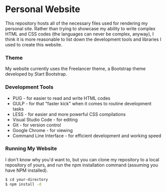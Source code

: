 # Personal Website

This repository hosts all of the necessary files used for rendering my personal site. Rather than trying to showcase my ability to write complex HTML and CSS codes (the languages can never be complex, anyway), I think it is more reasonable to list down the development tools and libraries I used to create this website.

### Theme
My website currently uses the Freelancer theme, a Bootstrap theme developed by Start Bootstrap.

### Development Tools
  - PUG - for easier to read and write HTML codes
  - GULP - for that "faster kick" when it comes to routine development tasks
  - LESS - for easier and more powerful CSS compilations
  - Visual Studio Code - for editing
  - Git - for version control
  - Google Chrome - for viewing
  - Command Line Interface - for efficient development and working speed

### Running My Website
I don't know why you'd want to, but you can clone my repository to a local repository of yours, and run the npm installation command (assuming you have NPM installed).
```sh
$ cd your-directory
$ npm install -d
```